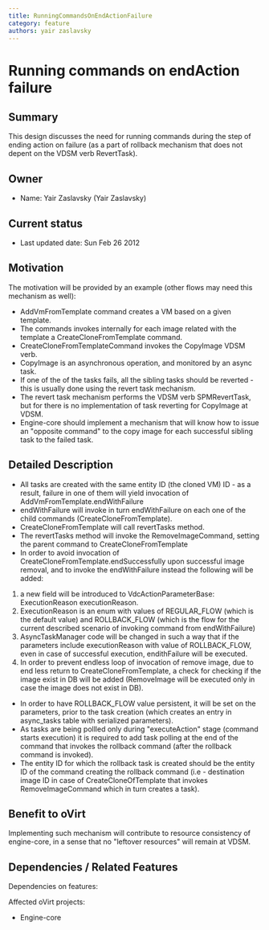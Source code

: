 ```yaml
---
title: RunningCommandsOnEndActionFailure
category: feature
authors: yair zaslavsky
---
```


# Running commands on endAction failure

## Summary

This design discusses the need for running commands during the step of ending action on failure (as a part of rollback mechanism that does not depent on the VDSM verb RevertTask).

## Owner

*   Name: Yair Zaslavsky (Yair Zaslavsky)

## Current status

*   Last updated date: Sun Feb 26 2012

## Motivation

The motivation will be provided by an example (other flows may need this mechanism as well):

*   AddVmFromTemplate command creates a VM based on a given template.
*   The commands invokes internally for each image related with the template a CreateCloneFromTemplate command.
*   CreateCloneFromTemplateCommand invokes the CopyImage VDSM verb.
*   CopyImage is an asynchronous operation, and monitored by an async task.
*   If one of the of the tasks fails, all the sibling tasks should be reverted - this is usually done using the revert task mechanism.
*   The revert task mechanism performs the VDSM verb SPMRevertTask, but for there is no implementation of task reverting for CopyImage at VDSM.
*   Engine-core should implement a mechanism that will know how to issue an "opposite command" to the copy image for each successful sibling task to the failed task.

## Detailed Description

*   All tasks are created with the same entity ID (the cloned VM) ID - as a result, failure in one of them will yield invocation of AddVmFromTemplate.endWithFailure
*   endWithFailure will invoke in turn endWithFailure on each one of the child commands (CreateCloneFromTemplate).
*   CreateCloneFromTemplate will call revertTasks method.
*   The revertTasks method will invoke the RemoveImageCommand, setting the parent command to CreateCloneFromTemplate
*   In order to avoid invocation of CreateCloneFromTemplate.endSuccessfully upon successful image removal, and to invoke the endWithFailure instead the following will be added:

1.  a new field will be introduced to VdcActionParameterBase: ExecutionReason executionReason.
2.  ExecutionReason is an enum with values of REGULAR_FLOW (which is the default value) and ROLLBACK_FLOW (which is the flow for the current described scenario of invoking command from endWithFailure)
3.  AsyncTaskManager code will be changed in such a way that if the parameters include executionReason with value of ROLLBACK_FLOW, even in case of successful execution, endithFailure will be executed.
4.  In order to prevent endless loop of invocation of remove image, due to end less return to CreateCloneFromTemplate, a check for checking if the image exist in DB will be added (RemoveImage will be executed only in case the image does not exist in DB).

*   In order to have ROLLBACK_FLOW value persistent, it will be set on the parameters, prior to the task creation (which creates an entry in async_tasks table with serialized parameters).
*   As tasks are being pollled only during "executeAction" stage (command starts execution) it is required to add task polling at the end of the command that invokes the rollback command (after the rollback command is invoked).
*   The entity ID for which the rollback task is created should be the entity ID of the command creating the rollback command (i.e - destination image ID in case of CreateCloneOfTemplate that invokes RemoveImageCommand which in turn creates a task).

## Benefit to oVirt

Implementing such mechanism will contribute to resource consistency of engine-core, in a sense that no "leftover resources" will remain at VDSM.

## Dependencies / Related Features

Dependencies on features:

Affected oVirt projects:

*   Engine-core


